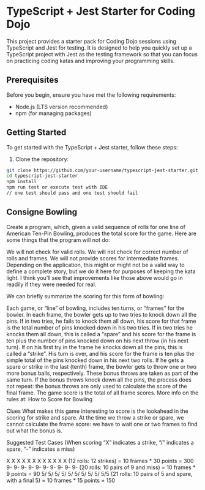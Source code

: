 # TypeScript + Jest Starter for Coding Dojo

This project provides a starter pack for Coding Dojo sessions using TypeScript and Jest for testing. It is designed to help you quickly set up a TypeScript project with Jest as the testing framework so that you can focus on practicing coding katas and improving your programming skills.

## Prerequisites

Before you begin, ensure you have met the following requirements:

- Node.js (LTS version recommended)
- npm (for managing packages)

## Getting Started

To get started with the TypeScript + Jest starter, follow these steps:

1. Clone the repository:

```bash
git clone https://github.com/your-username/typescript-jest-starter.git
cd typescript-jest-starter
npm install
npm run test or execute test with IDE
// one test should pass and one test should fail
```

## Consigne Bowling

Create a program, which, given a valid sequence of rolls for one line of American Ten-Pin Bowling, produces the total score for the game. Here are some things that the program will not do:

We will not check for valid rolls.
We will not check for correct number of rolls and frames.
We will not provide scores for intermediate frames.
Depending on the application, this might or might not be a valid way to define a complete story, but we do it here for purposes of keeping the kata light. I think you’ll see that improvements like those above would go in readily if they were needed for real.

We can briefly summarize the scoring for this form of bowling:

Each game, or “line” of bowling, includes ten turns, or “frames” for the bowler.
In each frame, the bowler gets up to two tries to knock down all the pins.
If in two tries, he fails to knock them all down, his score for that frame is the total number of pins knocked down in his two tries.
If in two tries he knocks them all down, this is called a “spare” and his score for the frame is ten plus the number of pins knocked down on his next throw (in his next turn).
If on his first try in the frame he knocks down all the pins, this is called a “strike”. His turn is over, and his score for the frame is ten plus the simple total of the pins knocked down in his next two rolls.
If he gets a spare or strike in the last (tenth) frame, the bowler gets to throw one or two more bonus balls, respectively. These bonus throws are taken as part of the same turn. If the bonus throws knock down all the pins, the process does not repeat: the bonus throws are only used to calculate the score of the final frame.
The game score is the total of all frame scores.
More info on the rules at: How to Score for Bowling

Clues
What makes this game interesting to score is the lookahead in the scoring for strike and spare. At the time we throw a strike or spare, we cannot calculate the frame score: we have to wait one or two frames to find out what the bonus is.

Suggested Test Cases
(When scoring “X” indicates a strike, “/” indicates a spare, “-” indicates a miss)

X X X X X X X X X X X X (12 rolls: 12 strikes) = 10 frames * 30 points = 300
9- 9- 9- 9- 9- 9- 9- 9- 9- 9- (20 rolls: 10 pairs of 9 and miss) = 10 frames * 9 points = 90
5/ 5/ 5/ 5/ 5/ 5/ 5/ 5/ 5/ 5/5 (21 rolls: 10 pairs of 5 and spare, with a final 5) = 10 frames * 15 points = 150
